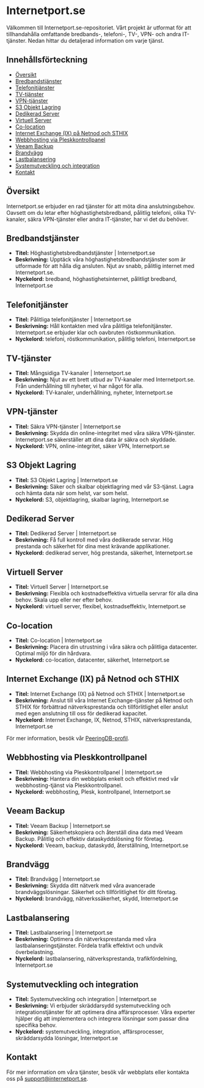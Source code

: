 # Internetport.se

Välkommen till Internetport.se-repositoriet. Vårt projekt är utformat för att tillhandahålla omfattande bredbands-, telefoni-, TV-, VPN- och andra IT-tjänster. Nedan hittar du detaljerad information om varje tjänst.

## Innehållsförteckning

- [Översikt](#översikt)
- [Bredbandstjänster](#bredbandstjänster)
- [Telefonitjänster](#telefonitjänster)
- [TV-tjänster](#tv-tjänster)
- [VPN-tjänster](#vpn-tjänster)
- [S3 Objekt Lagring](#s3-objekt-lagring)
- [Dedikerad Server](#dedikerad-server)
- [Virtuell Server](#virtuell-server)
- [Co-location](#co-location)
- [Internet Exchange (IX) på Netnod och STHIX](#internet-exchange-ix-på-netnod-och-sthix)
- [Webbhosting via Pleskkontrollpanel](#webbhosting-via-pleskkontrollpanel)
- [Veeam Backup](#veeam-backup)
- [Brandvägg](#brandvägg)
- [Lastbalansering](#lastbalansering)
- [Systemutveckling och integration](#systemutveckling-och-integration)
- [Kontakt](#kontakt)

## Översikt

Internetport.se erbjuder en rad tjänster för att möta dina anslutningsbehov. Oavsett om du letar efter höghastighetsbredband, pålitlig telefoni, olika TV-kanaler, säkra VPN-tjänster eller andra IT-tjänster, har vi det du behöver.

## Bredbandstjänster

- **Titel:** Höghastighetsbredbandstjänster | Internetport.se
- **Beskrivning:** Upptäck våra höghastighetsbredbandstjänster som är utformade för att hålla dig ansluten. Njut av snabb, pålitlig internet med Internetport.se.
- **Nyckelord:** bredband, höghastighetsinternet, pålitligt bredband, Internetport.se

## Telefonitjänster

- **Titel:** Pålitliga telefonitjänster | Internetport.se
- **Beskrivning:** Håll kontakten med våra pålitliga telefonitjänster. Internetport.se erbjuder klar och oavbruten röstkommunikation.
- **Nyckelord:** telefoni, röstkommunikation, pålitlig telefoni, Internetport.se

## TV-tjänster

- **Titel:** Mångsidiga TV-kanaler | Internetport.se
- **Beskrivning:** Njut av ett brett utbud av TV-kanaler med Internetport.se. Från underhållning till nyheter, vi har något för alla.
- **Nyckelord:** TV-kanaler, underhållning, nyheter, Internetport.se

## VPN-tjänster

- **Titel:** Säkra VPN-tjänster | Internetport.se
- **Beskrivning:** Skydda din online-integritet med våra säkra VPN-tjänster. Internetport.se säkerställer att dina data är säkra och skyddade.
- **Nyckelord:** VPN, online-integritet, säker VPN, Internetport.se

## S3 Objekt Lagring

- **Titel:** S3 Objekt Lagring | Internetport.se
- **Beskrivning:** Säker och skalbar objektlagring med vår S3-tjänst. Lagra och hämta data när som helst, var som helst.
- **Nyckelord:** S3, objektlagring, skalbar lagring, Internetport.se

## Dedikerad Server

- **Titel:** Dedikerad Server | Internetport.se
- **Beskrivning:** Få full kontroll med våra dedikerade servrar. Hög prestanda och säkerhet för dina mest krävande applikationer.
- **Nyckelord:** dedikerad server, hög prestanda, säkerhet, Internetport.se

## Virtuell Server

- **Titel:** Virtuell Server | Internetport.se
- **Beskrivning:** Flexibla och kostnadseffektiva virtuella servrar för alla dina behov. Skala upp eller ner efter behov.
- **Nyckelord:** virtuell server, flexibel, kostnadseffektiv, Internetport.se

## Co-location

- **Titel:** Co-location | Internetport.se
- **Beskrivning:** Placera din utrustning i våra säkra och pålitliga datacenter. Optimal miljö för din hårdvara.
- **Nyckelord:** co-location, datacenter, säkerhet, Internetport.se

## Internet Exchange (IX) på Netnod och STHIX

- **Titel:** Internet Exchange (IX) på Netnod och STHIX | Internetport.se
- **Beskrivning:** Anslut till våra Internet Exchange-tjänster på Netnod och STHIX för förbättrad nätverksprestanda och tillförlitlighet eller anslut med egen anslutning till oss för dedikerad kapacitet.
- **Nyckelord:** Internet Exchange, IX, Netnod, STHIX, nätverksprestanda, Internetport.se

För mer information, besök vår [PeeringDB-profil](https://www.peeringdb.com/asn/49770).

## Webbhosting via Pleskkontrollpanel

- **Titel:** Webbhosting via Pleskkontrollpanel | Internetport.se
- **Beskrivning:** Hantera din webbplats enkelt och effektivt med vår webbhosting-tjänst via Pleskkontrollpanel.
- **Nyckelord:** webbhosting, Plesk, kontrollpanel, Internetport.se

## Veeam Backup

- **Titel:** Veeam Backup | Internetport.se
- **Beskrivning:** Säkerhetskopiera och återställ dina data med Veeam Backup. Pålitlig och effektiv dataskyddslösning för företag.
- **Nyckelord:** Veeam, backup, dataskydd, återställning, Internetport.se

## Brandvägg

- **Titel:** Brandvägg | Internetport.se
- **Beskrivning:** Skydda ditt nätverk med våra avancerade brandväggslösningar. Säkerhet och tillförlitlighet för ditt företag.
- **Nyckelord:** brandvägg, nätverkssäkerhet, skydd, Internetport.se

## Lastbalansering

- **Titel:** Lastbalansering | Internetport.se
- **Beskrivning:** Optimera din nätverksprestanda med våra lastbalanseringstjänster. Fördela trafik effektivt och undvik överbelastning.
- **Nyckelord:** lastbalansering, nätverksprestanda, trafikfördelning, Internetport.se

## Systemutveckling och integration

- **Titel:** Systemutveckling och integration | Internetport.se
- **Beskrivning:** Vi erbjuder skräddarsydd systemutveckling och integrationstjänster för att optimera dina affärsprocesser. Våra experter hjälper dig att implementera och integrera lösningar som passar dina specifika behov.
- **Nyckelord:** systemutveckling, integration, affärsprocesser, skräddarsydda lösningar, Internetport.se

## Kontakt

För mer information om våra tjänster, besök vår webbplats eller kontakta oss på [support@internetport.se](mailto:support@internetport.se).

